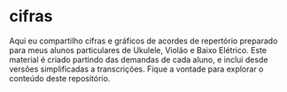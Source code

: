 # cifras
Aqui eu compartilho cifras e gráficos de acordes de repertório preparado para meus alunos particulares de Ukulele, Violão e Baixo Elétrico. 
Este material é criado partindo das demandas de cada aluno, e inclui desde versões simplificadas a transcrições. 
Fique a vontade para explorar o conteúdo deste repositório. 
